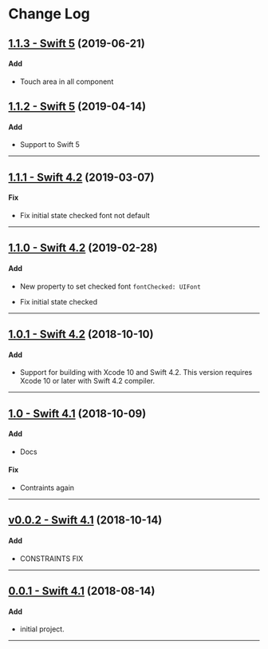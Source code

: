 # Change Log

## [1.1.3 - Swift 5](https://github.com/micheltlutz/MLAudioPlayer/releases/tag/v1.1.3) (2019-06-21)

#### Add

* Touch area in all component


## [1.1.2 - Swift 5](https://github.com/micheltlutz/MLAudioPlayer/releases/tag/v1.1.2) (2019-04-14)

#### Add

* Support to Swift 5


-----

## [1.1.1 - Swift 4.2](https://github.com/micheltlutz/MLAudioPlayer/releases/tag/v1.1.1) (2019-03-07)

#### Fix

* Fix initial state checked font not default


-----

## [1.1.0 - Swift 4.2](https://github.com/micheltlutz/MLAudioPlayer/releases/tag/v1.1.0) (2019-02-28)

#### Add

* New property to set checked font ```fontChecked: UIFont ```

* Fix initial state checked

-----

## [1.0.1 - Swift 4.2](https://github.com/micheltlutz/MLAudioPlayer/releases/tag/v1.0.1) (2018-10-10)

#### Add
* Support for building with Xcode 10 and Swift 4.2. This version requires Xcode 10 or later with Swift 4.2 compiler.

-----

## [1.0 - Swift 4.1](https://github.com/micheltlutz/MLAudioPlayer/releases/tag/v1.0) (2018-10-09)

#### Add
* Docs

#### Fix

-  Contraints again

---

## [v0.0.2  - Swift 4.1](https://github.com/micheltlutz/MLAudioPlayer/releases/tag/v0.0.2 ) (2018-10-14)

#### Add
* CONSTRAINTS FIX

---

## [0.0.1 - Swift 4.1](https://github.com/micheltlutz/MLQuestionCheck/releases/tag/v0.0.1) (2018-08-14)

#### Add
* initial project.


---

